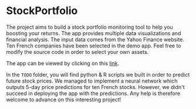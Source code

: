 # StockPortfolio

The project aims to build a stock portfolio monitoring tool to help you boosting your returns. The app provides multiple data visualizations and financial analysis. The input data comes from the Yahoo Finance website. Ten French companies have been selected in the demo app. Feel free to modify the source code in order to select your own assets. 

The app can be viewed by clicking on this [link](https://pdiot.shinyapps.io/StockPortfolio/).

In the `TODO` folder, you will find python & R scripts we built in order to predict future stock prices. We managed to implement a neural network which outputs 5-day price predictions for ten French stocks. However, we didn't succeed in deploying the app with the predictions. Any help is therefore welcome to advance on this interesting project!
